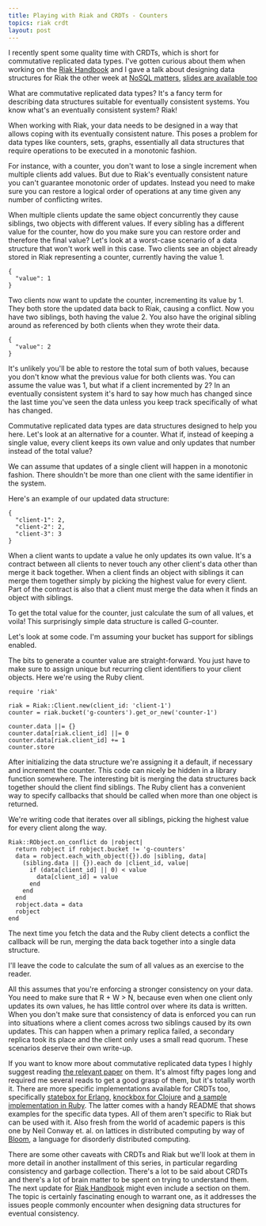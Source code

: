 ```yaml
---
title: Playing with Riak and CRDTs - Counters
topics: riak crdt
layout: post
---
```

I recently spent some quality time with CRDTs, which is short for commutative
replicated data types. I've gotten curious about them when working on the [Riak
Handbook](http://riakhandbook.com) and I gave a talk about designing data
structures for Riak the other week at [NoSQL
matters](http://www.nosql-matters.org/cgn2012/#mathias_meyer), [slides are
available
too](https://speakerdeck.com/u/roidrage/p/designing-for-concurrency-with-riak)

What are commutative replicated data types? It's a fancy term for describing
data structures suitable for eventually consistent systems. You know what's an
eventually consistent system? Riak!

When working with Riak, your data needs to be designed in a way that allows
coping with its eventually consistent nature. This poses a problem for data
types like counters, sets, graphs, essentially all data structures that require
operations to be executed in a monotonic fashion.

For instance, with a counter, you don't want to lose a single increment when
multiple clients add values. But due to Riak's eventually consistent nature you
can't guarantee monotonic order of updates. Instead you need to make sure you
can restore a logical order of operations at any time given any number of
conflicting writes.

When multiple clients update the same object concurrently they cause siblings,
two objects with different values. If every sibling has a different value for
the counter, how do you make sure you can restore order and therefore the
final value? Let's look at a worst-case scenario of a data structure that won't
work well in this case. Two clients see an object already stored in Riak
representing a counter, currently having the value 1.

    {
      "value": 1
    }

Two clients now want to update the counter, incrementing its value by 1. They
both store the updated data back to Riak, causing a conflict. Now you have two
siblings, both having the value 2. You also have the original sibling around as
referenced by both clients when they wrote their data.

    {
      "value": 2
    }

It's unlikely you'll be able to restore the total sum of both values, because
you don't know what the previous value for both clients was. You can assume the
value was 1, but what if a client incremented by 2? In an eventually consistent
system it's hard to say how much has changed since the last time you've seen the
data unless you keep track specifically of what has changed.

Commutative replicated data types are data structures designed to help you here.
Let's look at an alternative for a counter. What if, instead of keeping a single
value, every client keeps its own value and only updates that number instead of
the total value?

We can assume that updates of a single client will happen in a monotonic
fashion. There shouldn't be more than one client with the same identifier in the
system.

Here's an example of our updated data structure:

    {
      "client-1": 2,
      "client-2": 2,
      "client-3": 3
    }

When a client wants to update a value he only updates its own value. It's a
contract between all clients to never touch any other client's data other than
merge it back together. When a client finds an object with siblings it can merge
them together simply by picking the highest value for every client. Part of the
contract is also that a client must merge the data when it finds an object with
siblings.

To get the total value for the counter, just calculate the sum of all values, et
voila! This surprisingly simple data structure is called G-counter.

Let's look at some code. I'm assuming your bucket has support for siblings
enabled.

The bits to generate a counter value are straight-forward. You just have to make
sure to assign unique but recurring client identifiers to your client objects.
Here we're using the Ruby client.

    require 'riak'

    riak = Riak::Client.new(client_id: 'client-1')
    counter = riak.bucket('g-counters').get_or_new('counter-1')

    counter.data ||= {}
    counter.data[riak.client_id] ||= 0
    counter.data[riak.client_id] += 1
    counter.store

After initializing the data structure we're assigning it a default, if
necessary and increment the counter. This code can nicely be hidden in a library
function somewhere. The interesting bit is merging the data structures back
together should the client find siblings. The Ruby client has a convenient way
to specify callbacks that should be called when more than one object is
returned.

We're writing code that iterates over all siblings, picking the highest value
for every client along the way.

    Riak::RObject.on_conflict do |robject|
      return robject if robject.bucket != 'g-counters'
      data = robject.each_with_object({}).do |sibling, data|
        (sibling.data || {}).each do |client_id, value|
          if (data[client_id] || 0) < value
            data[client_id] = value
          end
        end
      end
      robject.data = data
      robject
    end

The next time you fetch the data and the Ruby client detects a conflict the
callback will be run, merging the data back together into a single data
structure.

I'll leave the code to calculate the sum of all values as an exercise to the
reader.

All this assumes that you're enforcing a stronger consistency on your data. You
need to make sure that R + W > N, because even when one client only updates its
own values, he has little control over where its data is written. When you don't
make sure that consistency of data is enforced you can run into situations where
a client comes across two siblings caused by its own updates. This can happen
when a primary replica failed, a secondary replica took its place and the client
only uses a small read quorum. These scenarios deserve their own write-up.

If you want to know more about commutative replicated data types I highly
suggest reading [the relevant
paper](http://hal.inria.fr/docs/00/55/55/88/PDF/techreport.pdf) on them. It's
almost fifty pages long and required me several reads to get a good grasp of
them, but it's totally worth it. There are more specific implementations
available for CRDTs too, specifically [statebox for
Erlang](https://github.com/mochi/statebox), [knockbox for
Clojure](https://github.com/reiddraper/knockbox) and [a sample implementation in
Ruby](https://github.com/aphyr/meangirls). The latter comes with a handy README
that shows examples for the specific data types. All of them aren't specific to
Riak but can be used with it. Also fresh from the world of academic papers is
this one by Neil Conway et. al. on lattices in distributed computing by way of
[Bloom](http://bloom-lang.org/), a language for disorderly distributed computing.

There are some other caveats with CRDTs and Riak but we'll look at them in more
detail in another installment of this series, in particular regarding
consistency and garbage collection. There's a lot to be said about CRDTs and
there's a lot of brain matter to be spent on trying to understand them. The next
update for [Riak Handbook](http://riakhandbook.com) might even include a section
on them. The topic is certainly fascinating enough to warrant one, as it
addresses the issues people commonly encounter when designing data structures
for eventual consistency.
